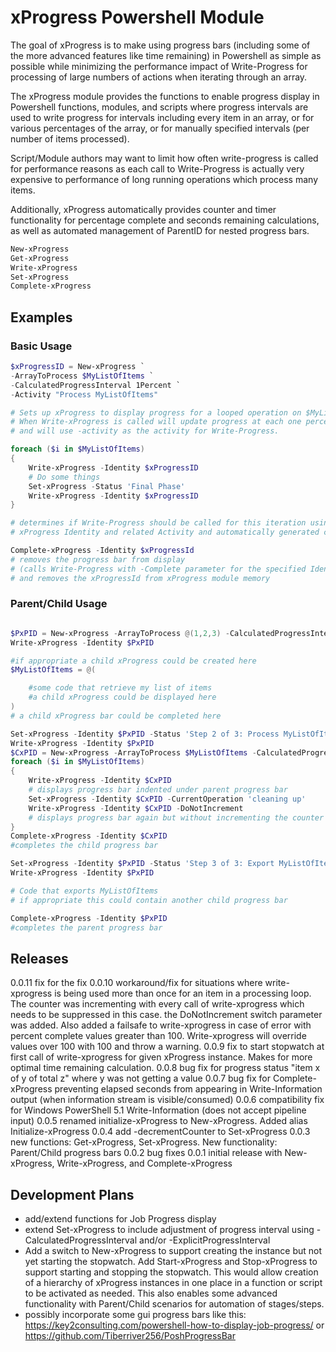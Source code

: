 # xProgress Powershell Module

The goal of xProgress is to make using progress bars (including some of the more advanced features like time remaining) in Powershell as simple as possible while minimizing the performance impact of Write-Progress for processing of large numbers of actions when iterating through an array.

The xProgress module provides the functions to enable progress display in Powershell functions, modules, and scripts where progress intervals are used to write progress for intervals including every item in an array, or for various percentages of the array, or for manually specified intervals (per number of items processed).

Script/Module authors may want to limit how often write-progress is called for performance reasons as each call to Write-Progress is actually very expensive to performance of long running operations which process many items.

Additionally, xProgress automatically provides counter and timer functionality for percentage complete and seconds remaining calculations, as well as automated management of ParentID for nested progress bars.

```Powershell
New-xProgress
Get-xProgress
Write-xProgress
Set-xProgress
Complete-xProgress
```

## Examples

### Basic Usage

```powershell
$xProgressID = New-xProgress `
-ArrayToProcess $MyListOfItems `
-CalculatedProgressInterval 1Percent `
-Activity "Process MyListOfItems"

# Sets up xProgress to display progress for a looped operation on $MyListOfItems.
# When Write-xProgress is called will update progress at each one percent increment of processing
# and will use -activity as the activity for Write-Progress.

foreach ($i in $MyListOfItems)
{
    Write-xProgress -Identity $xProgressID
    # Do some things
    Set-xProgress -Status 'Final Phase'
    Write-xProgress -Identity $xProgressID
}

# determines if Write-Progress should be called for this iteration using the previously defined
# xProgress Identity and related Activity and automatically generated counter, progress, and seconds remaining

Complete-xProgress -Identity $xProgressId
# removes the progress bar from display
# (calls Write-Progress with -Complete parameter for the specified Identity)
# and removes the xProgressId from xProgress module memory

```

### Parent/Child Usage

```powershell

$PxPID = New-xProgress -ArrayToProcess @(1,2,3) -CalculatedProgressInterval Each -Status 'Step 1 of 3: Get MyListofItems'
Write-xProgress -Identity $PxPID

#if appropriate a child xProgress could be created here
$MyListOfItems = @(

    #some code that retrieve my list of items
    #a child xProgress could be displayed here
)
# a child xProgress bar could be completed here

Set-xProgress -Identity $PxPID -Status 'Step 2 of 3: Process MyListOfItems'
Write-xProgress -Identity $PxPID
$CxPID = New-xProgress -ArrayToProcess $MyListOfItems -CalculatedProgressInterval 1Percent -Activity "Process MyListOfItems" -xParentID $PxPID
foreach ($i in $MyListOfItems)
{
    Write-xProgress -Identity $CxPID
    # displays progress bar indented under parent progress bar
    Set-xProgress -Identity $CxPID -CurrentOperation 'cleaning up'
    Write-xProgress -Identity $CxPID -DoNotIncrement
    # displays progress bar again but without incrementing the counter
}
Complete-xProgress -Identity $CxPID
#completes the child progress bar

Set-xProgress -Identity $PxPID -Status 'Step 3 of 3: Export MyListOfItems'
Write-xProgress -Identity $PxPID

# Code that exports MyListOfItems
# if appropriate this could contain another child progress bar

Complete-xProgress -Identity $PxPID
#completes the parent progress bar
```

## Releases
0.0.11 fix for the fix
0.0.10 workaround/fix for situations where write-xprogress is being used more than once for an item in a processing loop.  The counter was incrementing with every call of write-xprogress which needs to be suppressed in this case.  the DoNotIncrement switch parameter was added. Also added a failsafe to write-xprogress in case of error with percent complete values greater than 100.  Write-xprogress will override values over 100 with 100 and throw a warning.
0.0.9 fix to start stopwatch at first call of write-xprogress for given xProgress instance.  Makes for more optimal time remaining calculation.
0.0.8 bug fix for progress status "item x of y of total z" where y was not getting a value
0.0.7 bug fix for Complete-xProgress preventing elapsed seconds from appearing in Write-Information output (when information stream is visible/consumed)
0.0.6 compatibility fix for Windows PowerShell 5.1 Write-Information (does not accept pipeline input)
0.0.5 renamed initialize-xProgress to New-xProgress.  Added alias Initialize-xProgress
0.0.4 add -decrementCounter to Set-xProgress
0.0.3 new functions: Get-xProgress, Set-xProgress.  New functionality: Parent/Child progress bars
0.0.2 bug fixes
0.0.1 initial release with New-xProgress, Write-xProgress, and Complete-xProgress

## Development Plans

- add/extend functions for Job Progress display
- extend Set-xProgress to include adjustment of progress interval using -CalculatedProgressInterval and/or -ExplicitProgressInterval
- Add a switch to New-xProgress to support creating the instance but not yet starting the stopwatch.  Add Start-xProgress and Stop-xProgress to support starting and stopping the stopwatch.  This would allow creation of a hierarchy of xProgress instances in one place in a function or script to be activated as needed. This also enables some advanced functionality with Parent/Child scenarios for automation of stages/steps.
- possibly incorporate some gui progress bars like this: https://key2consulting.com/powershell-how-to-display-job-progress/ or https://github.com/Tiberriver256/PoshProgressBar